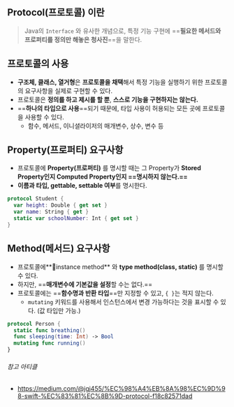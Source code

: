 ## Protocol(프로토콜) 이란

> Java의 `Interface` 와 유사한 개념으로, 특정 기능 구현에 ==**필요한 메서드와 프로퍼티를 정의만 해놓은 청사진**==을 말한다.

## 프로토콜의 사용

- **구조체, 클래스, 열거형**은 **프로토콜을 채택**해서 특정 기능을 실행하기 위한 프로토콜의 요구사항을 실제로 구현할 수 있다.
- 프로토콜은 **정의를 하고 제시를 할 뿐**, **스스로 기능을 구현하지는 않는다.**
- ==**하나의 타입으로 사용**==되기 때문에, 타입 사용이 허용되는 모든 곳에 프로토콜을 사용할 수 있다.
	- 함수, 메서드, 이니셜라이저의 매개변수, 상수, 변수 등


## Property(프로퍼티) 요구사항

- 프로토콜에 **Property(프로퍼티)** 를 명시할 때는 그 Property가 **Stored Property인지 Computed Property인지 ==명시하지 않는다.==**
- **이름과 타입, gettable, settable 여부**를 명시한다.
```swift
protocol Student {  
  var height: Double { get set }  
  var name: String { get }  
  static var schoolNumber: Int { get set }  
}
```

## Method(메서드) 요구사항

- 프로토콜에**instance method** 와 **type method(class, static)** 를 명시할 수 있다.
- 하지만, ==**매개변수에 기본값을 설정**할 수는 없다.==
- 프로토콜에는 ==**함수명과 반환 타입**==만 지정할 수 있고, `{ }`는 적지 않는다.
	- `mutating` 키워드를 사용해서 인스턴스에서 변경 가능하다는 것을 표시할 수 있다. (값 타입만 가능.) 

```swift
protocol Person {  
  static func breathing()  
  func sleeping(time: Int) -> Bool  
  mutating func running()  
}
```


###### 참고 아티클
- https://medium.com/@jgj455/%EC%98%A4%EB%8A%98%EC%9D%98-swift-%EC%83%81%EC%8B%9D-protocol-f18c82571dad